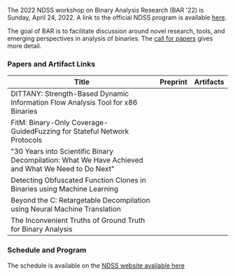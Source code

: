 The 2022 NDSS workshop on Binary Analysis Research (BAR '22) is Sunday, April 24, 2022. A link to the official NDSS program is available [here](https://www.ndss-symposium.org/ndss-program/bar-2022/).

The goal of BAR is to facilitate discussion around novel research, tools, and emerging perspectives in analysis of binaries. The [call for papers](https://www.ndss-symposium.org/ndss2022/cfp-bar-workshop/) gives more detail.

### Papers and Artifact Links

| Title | Preprint | Artifacts |
| --- | --- | --- |
| DITTANY: Strength-Based Dynamic Information Flow Analysis Tool for x86 Binaries | | |
| FitM: Binary-Only Coverage-GuidedFuzzing for Stateful Network Protocols | | 
| "30 Years into Scientific Binary Decompilation: What We Have Achieved and What We Need to Do Next" | | | 
| Detecting Obfuscated Function Clones in Binaries using Machine Learning | | 
| Beyond the C: Retargetable Decompilation using Neural Machine Translation | | 
| The Inconvenient Truths of Ground Truth for Binary Analysis | | 

### Schedule and Program

The schedule is available on the [NDSS website available here](https://www.ndss-symposium.org/ndss-program/bar-2022/)

